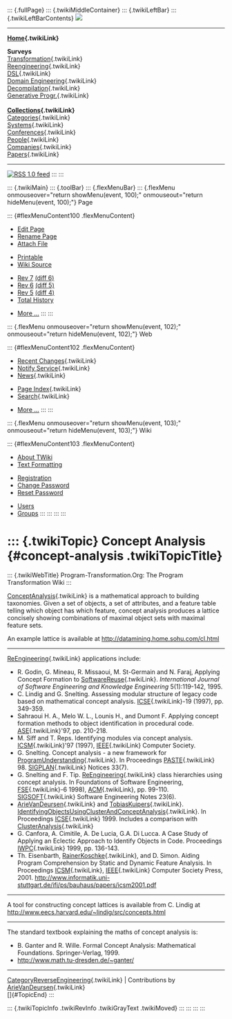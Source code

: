 ::: {.fullPage}
::: {.twikiMiddleContainer}
::: {.twikiLeftBar}
::: {.twikiLeftBarContents}
![](../pub/transformation.gif)

------------------------------------------------------------------------

**[Home](WebHome){.twikiLink}**

**Surveys**\
[Transformation](ProgramTransformation){.twikiLink}\
[Reengineering](ReengineeringWiki){.twikiLink}\
[DSL](DomainSpecificLanguages){.twikiLink}\
[Domain Engineering](DomainEngineering){.twikiLink}\
[Decompilation](DeCompilation){.twikiLink}\
[Generative Progr.](GenerativeProgrammingWiki){.twikiLink}\
\
**[Collections](CategoryCollection){.twikiLink}**\
[Categories](CategoryCategory){.twikiLink}\
[Systems](TransformationSystems){.twikiLink}\
[Conferences](TransformationConferences){.twikiLink}\
[People](TransformationPeople){.twikiLink}\
[Companies](TransformationCompanies){.twikiLink}\
[Papers](CategoryPaper){.twikiLink}

------------------------------------------------------------------------

[![](../pub/rss.gif "RSS 1.0 feed")](WebRss@skin=rss)
:::
:::

::: {.twikiMain}
::: {.toolBar}
::: {.flexMenuBar}
::: {.flexMenu onmouseover="return showMenu(event, 100);" onmouseout="return hideMenu(event, 100);"}
Page

::: {#flexMenuContent100 .flexMenuContent}
-   [Edit
    Page](http://www.program-transformation.org/edit/Transform/ConceptAnalysis?t=1536826444)
-   [Rename
    Page](http://www.program-transformation.org/rename/Transform/ConceptAnalysis)
-   [Attach
    File](http://www.program-transformation.org/attach/Transform/ConceptAnalysis)

<!-- -->

-   [Printable](http://www.program-transformation.org/view/Transform/ConceptAnalysis?skin=print.pattern)
-   [Wiki
    Source](http://www.program-transformation.org/view/Transform/ConceptAnalysis?skin=text&raw=on&contenttype=text/plain)

<!-- -->

-   [Rev
    7](http://www.program-transformation.org/view/Transform/ConceptAnalysis?rev=1.7)
    [(diff 6)](http://www.program-transformation.org/rdiff/Transform/ConceptAnalysis?rev1=1.7&rev2=1.6)
-   [Rev
    6](http://www.program-transformation.org/view/Transform/ConceptAnalysis?rev=1.6)
    [(diff 5)](http://www.program-transformation.org/rdiff/Transform/ConceptAnalysis?rev1=1.6&rev2=1.5)
-   [Rev
    5](http://www.program-transformation.org/view/Transform/ConceptAnalysis?rev=1.5)
    [(diff 4)](http://www.program-transformation.org/rdiff/Transform/ConceptAnalysis?rev1=1.5&rev2=1.4)
-   [Total
    History](http://www.program-transformation.org/rdiff/Transform/ConceptAnalysis)

<!-- -->

-   [More
    \...](http://www.program-transformation.org/oops/Transform/ConceptAnalysis?template=oopsmore&param1=1.7&param2=1.7)
:::
:::

::: {.flexMenu onmouseover="return showMenu(event, 102);" onmouseout="return hideMenu(event, 102);"}
Web

::: {#flexMenuContent102 .flexMenuContent}
-   [Recent Changes](WebChanges){.twikiLink}
-   [Notify Service](WebNotify){.twikiLink}
-   [News](WebNews){.twikiLink}

<!-- -->

-   [Page Index](WebIndex){.twikiLink}
-   [Search](WebSearch){.twikiLink}

<!-- -->

-   [More
    \...](http://www.program-transformation.org/oops/Transform/ConceptAnalysis?template=oopsmore&param1=1.7&param2=1.7)
:::
:::

::: {.flexMenu onmouseover="return showMenu(event, 103);" onmouseout="return hideMenu(event, 103);"}
Wiki

::: {#flexMenuContent103 .flexMenuContent}
-   [About
    TWiki](http://www.program-transformation.org/view/TWiki/WebHome)
-   [Text
    Formatting](http://www.program-transformation.org/view/TWiki/TextFormattingRules)

<!-- -->

-   [Registration](http://www.program-transformation.org/view/TWiki/TWikiRegistration)
-   [Change
    Password](http://www.program-transformation.org/view/TWiki/ChangePassword)
-   [Reset
    Password](http://www.program-transformation.org/view/TWiki/ResetPassword)

<!-- -->

-   [Users](http://www.program-transformation.org/view/Main/TWikiUsers)
-   [Groups](http://www.program-transformation.org/view/Main/TWikiGroups)
:::
:::
:::
:::

::: {.twikiTopic}
Concept Analysis {#concept-analysis .twikiTopicTitle}
================

::: {.twikiWebTitle}
Program-Transformation.Org: The Program Transformation Wiki
:::

[ConceptAnalysis](ConceptAnalysis){.twikiLink} is a mathematical
approach to building taxonomies. Given a set of objects, a set of
attributes, and a feature table telling which object has which feature,
concept analysis produces a lattice concisely showing combinations of
maximal object sets with maximal feature sets.

An example lattice is available at
<http://datamining.home.sohu.com/cl.html>

------------------------------------------------------------------------

[ReEngineering](ReEngineering){.twikiLink} applications include:

-   R. Godin, G. Mineau, R. Missaoui, M. St-Germain and N. Faraj,
    Applying Concept Formation to
    [SoftwareReuse](SoftwareReuse){.twikiLink}. *International Journal
    of Software Engineering and Knowledge Engineering*
    5(1):119-142, 1995.
-   C. Lindig and G. Snelting. Assessing modular structure of legacy
    code based on mathematical concept analysis.
    [ICSE](ICSE){.twikiLink}-19 (1997), pp. 349-359.
-   Sahraoui H. A., Melo W. L., Lounis H., and Dumont F. Applying
    concept formation methods to object identification in procedural
    code. [ASE](ASE){.twikiLink}\'97, pp. 210-218.
-   M. Siff and T. Reps. Identifying modules via concept analysis.
    [ICSM](ICSM){.twikiLink}\'97 (1997), [IEEE](IEEE){.twikiLink}
    Computer Society.
-   G. Snelting. Concept analysis - a new framework for
    [ProgramUnderstanding](ProgramUnderstanding){.twikiLink}. In
    Proceedings [PASTE](PASTE){.twikiLink} 98.
    [SIGPLAN](SIGPLAN){.twikiLink} Notices 33(7).
-   G. Snelting and F. Tip. [ReEngineering](ReEngineering){.twikiLink}
    class hierarchies using concept analysis. In Foundations of Software
    Engineering, [FSE](FSE){.twikiLink}-6 1998), [ACM](ACM){.twikiLink},
    pp. 99-110. [SIGSOFT](SIGSOFT){.twikiLink} Software Engineering
    Notes 23(6).
-   [ArieVanDeursen](ArieVanDeursen){.twikiLink} and
    [TobiasKuipers](TobiasKuipers){.twikiLink}.
    [IdentifyingObjectsUsingClusterAndConceptAnalysis](IdentifyingObjectsUsingClusterAndConceptAnalysis){.twikiLink}.
    In Proceedings [ICSE](ICSE){.twikiLink} 1999. Includes a comparison
    with [ClusterAnalysis](ClusterAnalysis){.twikiLink}
-   G. Canfora, A. Cimitile, A. De Lucia, G.A. Di Lucca. A Case Study of
    Applying an Eclectic Approach to Identify Objects in Code.
    Proceedings [IWPC](IWPC){.twikiLink} 1999, pp. 136-143.
-   Th. Eisenbarth, [RainerKoschke](RainerKoschke){.twikiLink}, and D.
    Simon. Aiding Program Comprehension by Static and Dynamic Feature
    Analysis. In Proceedings [ICSM](ICSM){.twikiLink},
    [IEEE](IEEE){.twikiLink} Computer Society Press, 2001.
    <http://www.informatik.uni-stuttgart.de/ifi/ps/bauhaus/papers/icsm2001.pdf>

------------------------------------------------------------------------

A tool for constructing concept lattices is available from C. Lindig at
<http://www.eecs.harvard.edu/~lindig/src/concepts.html>

------------------------------------------------------------------------

The standard textbook explaining the maths of concept analysis is:

-   B. Ganter and R. Wille. Formal Concept Analysis: Mathematical
    Foundations. Springer-Verlag, 1999.
-   <http://www.math.tu-dresden.de/~ganter/>

------------------------------------------------------------------------

[CategoryReverseEngineering](CategoryReverseEngineering){.twikiLink} \|
Contributions by [ArieVanDeursen](ArieVanDeursen){.twikiLink}\
[]{#TopicEnd}
:::

::: {.twikiTopicInfo .twikiRevInfo .twikiGrayText .twikiMoved}
:::
:::
:::
:::

